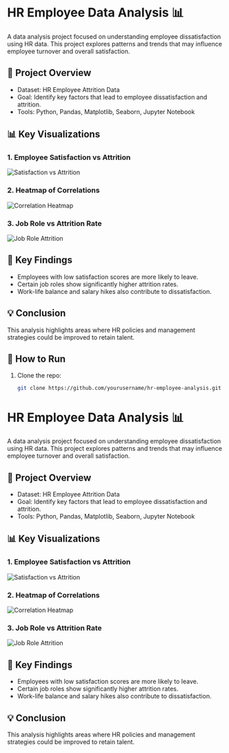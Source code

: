 # HR Employee Data Analysis 📊

A data analysis project focused on understanding employee dissatisfaction using HR data. This project explores patterns and trends that may influence employee turnover and overall satisfaction.

## 📁 Project Overview

- Dataset: HR Employee Attrition Data
- Goal: Identify key factors that lead to employee dissatisfaction and attrition.
- Tools: Python, Pandas, Matplotlib, Seaborn, Jupyter Notebook

## 📊 Key Visualizations

### 1. Employee Satisfaction vs Attrition
![Satisfaction vs Attrition](images/satisfaction_vs_attrition.png)

### 2. Heatmap of Correlations
![Correlation Heatmap](images/correlation_heatmap.png)

### 3. Job Role vs Attrition Rate
![Job Role Attrition](images/job_role_attrition.png)

## 📌 Key Findings

- Employees with low satisfaction scores are more likely to leave.
- Certain job roles show significantly higher attrition rates.
- Work-life balance and salary hikes also contribute to dissatisfaction.

## 💡 Conclusion

This analysis highlights areas where HR policies and management strategies could be improved to retain talent.

## 🧰 How to Run

1. Clone the repo:
   ```bash
   git clone https://github.com/yourusername/hr-employee-analysis.git
# HR Employee Data Analysis 📊

A data analysis project focused on understanding employee dissatisfaction using HR data. This project explores patterns and trends that may influence employee turnover and overall satisfaction.

## 📁 Project Overview

- Dataset: HR Employee Attrition Data
- Goal: Identify key factors that lead to employee dissatisfaction and attrition.
- Tools: Python, Pandas, Matplotlib, Seaborn, Jupyter Notebook

## 📊 Key Visualizations

### 1. Employee Satisfaction vs Attrition
![Satisfaction vs Attrition](images/satisfaction_vs_attrition.png)

### 2. Heatmap of Correlations
![Correlation Heatmap](images/correlation_heatmap.png)

### 3. Job Role vs Attrition Rate
![Job Role Attrition](images/job_role_attrition.png)

## 📌 Key Findings

- Employees with low satisfaction scores are more likely to leave.
- Certain job roles show significantly higher attrition rates.
- Work-life balance and salary hikes also contribute to dissatisfaction.

## 💡 Conclusion

This analysis highlights areas where HR policies and management strategies could be improved to retain talent.
